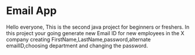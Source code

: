 # Email App
Hello everyone, This is the second java project for beginners or freshers.
In this project your going generate new Email ID for new employees in the X company
creating FirstName,LastName,password,alternate emailID,choosing department and changing the password.

